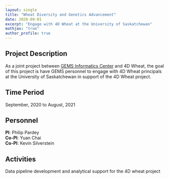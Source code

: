```yaml
---
layout: single
title: "Wheat Diversity and Genetics Advancement"
date: 2020-09-01
excerpt: "Engage with 4D Wheat at the University of Saskatchewan"
mathjax: "true"
author_profile: true
---
```


## Project Description
As a joint project between [GEMS Informatics Center](https://agroinformatics.org/) and 4D Wheat, the goal of this project is have GEMS personnel to engage with 4D Wheat principals at the University of Saskatchewan in support of the 4D Wheat project.

## Time Period
September, 2020 to August, 2021

## Personnel
**PI**: Philip Pardey   
**Co-PI**: Yuan Chai    
**Co-PI**: Kevin Silverstein  

## Activities
Data pipeline development and analytical support for the 4D wheat project


